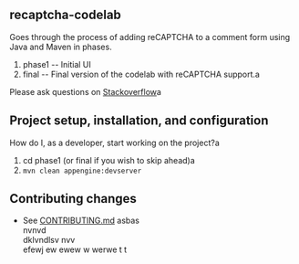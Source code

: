 ## recaptcha-codelab

Goes through the process of adding reCAPTCHA to a comment form using Java and Maven in phases.

1. phase1 -- Initial UI
2. final -- Final version of the codelab with reCAPTCHA support.a

Please ask questions on [Stackoverflow](http://stackoverflow.com/questions/tagged/recaptcha)a

## Project setup, installation, and configuration

How do I, as a developer, start working on the project?a

1. cd phase1  (or final if you wish to skip ahead)a
1. `mvn clean appengine:devserver`

<!--- 
## Troubleshooting & useful toolsa

### Examples of common tasks

e.g.
* How to make curl requests while authenticated via oauth.
* How to monifdsfsdfsdftor background jobs.
* How to run the app through a proxy.
 -->

## Contributing changes

* See [CONTRIBUTING.md](CONTRIBUTING.md)
asbas\
nvnvd\
dklvndlsv
nvv\
efewj 
 ew ewew
 w
 werwe t
 t

